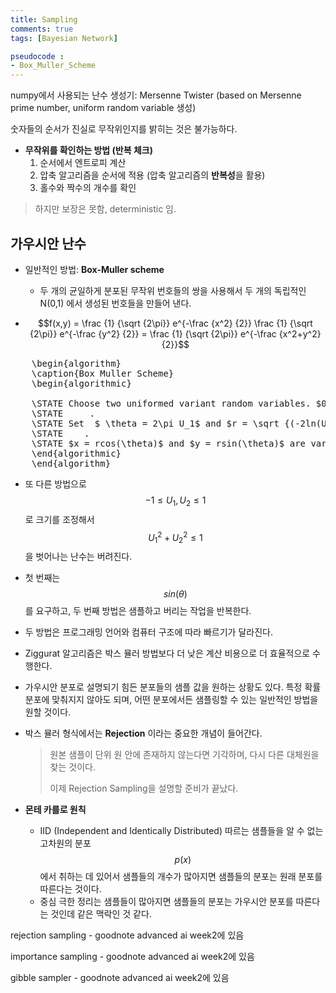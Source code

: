 ```yaml
---
title: Sampling
comments: true
tags: [Bayesian Network]

pseudocode :
- Box_Muller_Scheme
---
```


numpy에서 사용되는 난수 생성기: Mersenne Twister (based on Mersenne prime number, uniform random variable 생성)

숫자들의 순서가 진실로 무작위인지를 밝히는 것은 불가능하다.

- **무작위를 확인하는 방법 (반복 체크)**
    1. 순서에서 엔트로피 계산
    2. 압축 알고리즘을 순서에 적용 (압축 알고리즘의 **반복성**을 활용)
    3. 홀수와 짝수의 개수를 확인
> 하지만 보장은 못함, deterministic 임.    

## **가우시안 난수**

- 일반적인 방법: **Box-Muller scheme**    
    - 두 개의 균일하게 분포된 무작위 번호들의 쌍을 사용해서 두 개의 독립적인 N(0,1) 에서 생성된 번호들을 만들어 낸다.

- $$f(x,y) = \frac {1} {\sqrt {2\pi}} e^{-\frac {x^2} {2}}   \frac {1} {\sqrt {2\pi}} e^{-\frac {y^2} {2}} =  \frac {1} {\sqrt {2\pi}} e^{-\frac {x^2+y^2} {2}}$$    

<pre id="Box_Muller_Scheme" style="display:hidden;">
    \begin{algorithm}
    \caption{Box Muller Scheme}
    \begin{algorithmic}

    \STATE Choose two uniformed variant random variables. $0 \leq U_1, U_2 \leq 1$    
    \STATE     .
    \STATE Set  $ \theta = 2\pi U_1$ and $r = \sqrt {(-2ln(U_2))}$
    \STATE    .
    \STATE $x = rcos(\theta)$ and $y = rsin(\theta)$ are variables of Gaussian distribution following identified ( mean 0, unit variance) 
    \end{algorithmic}
    \end{algorithm}
</pre>

- 또 다른 방법으로 $$-1 \leq U_1, U_2 \leq 1 $$ 로 크기를 조정해서 $$U_1^2+U_2^2 \leq 1$$ 을 벗어나는 난수는 버려진다.
 
- 첫 번째는 $$sin(\theta)$$를 요구하고, 두 번째 방법은 샘플하고 버리는 작업을 반복한다.
 
- 두 방법은 프로그래밍 언어와 컴퓨터 구조에 따라 빠르기가 달라진다.
 
- Ziggurat 알고리즘은 박스 뮬러 방법보다 더 낮은 계산 비용으로 더 효율적으로 수행한다.
 
- 가우시안 분포로 설명되기 힘든 분포들의 샘플 값을 원하는 상황도 있다. 특정 확률 분포에 맞춰지지 않아도 되며, 어떤 분포에서든 샘플링할 수 있는 일반적인 방법을 원할 것이다.
 
- 박스 뮬러 형식에서는 **Rejection** 이라는 중요한 개념이 들어간다.
 
    > 원본 샘플이 단위 원 안에 존재하지 않는다면 기각하며, 다시 다른 대체원을 찾는 것이다.
    > 
    > 이제 Rejection Sampling을 설명할 준비가 끝났다.

- **몬테 카를로 원칙**
    - IID (Independent and Identically Distributed) 따르는 샘플들을 알 수 없는 고차원의 분포 $$p(x)$$ 에서 취하는 데 있어서 샘플들의 개수가 많아지면 샘플들의 분포는 원래 분포를 따른다는 것이다.
    - 중심 극한 정리는 샘플들이 많아지면 샘플들의 분포는 가우시안 분포를 따른다는 것인데 같은 맥락인 것 같다.

rejection sampling - goodnote advanced ai week2에 있음

importance sampling - goodnote advanced ai week2에 있음

gibble sampler - goodnote advanced ai week2에 있음

<!-- <script>
    pseudocode.renderElement(document.getElementById("Box_Muller_Scheme"));
</script> -->
